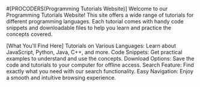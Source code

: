 #[PROCODERS(Programming Tutorials Website)]
Welcome to our Programming Tutorials Website! This site offers a wide range of tutorials for different programming languages. Each tutorial comes with handy code snippets and downloadable files to help you learn and practice the concepts covered.


[What You'll Find Here]
Tutorials on Various Languages: Learn about JavaScript, Python, Java, C++, and more.
Code Snippets: Get practical examples to understand and use the concepts.
Download Options: Save the code and tutorials to your computer for offline access.
Search Feature: Find exactly what you need with our search functionality.
Easy Navigation: Enjoy a smooth and intuitive browsing experience.
